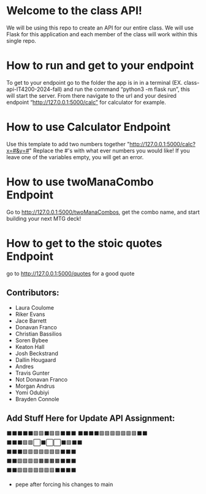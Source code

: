 # Welcome to the class API!

We will be using this repo to create an API for our entire class. We will use Flask for this application and each member of the class will work within this single repo.

# How to run and get to your endpoint

To get to your endpoint go to the folder the app is in in a terminal (EX. class-api-IT4200-2024-fall) and run the command “python3 -m flask run”, this will start the server. From there navigate to the url and your desired endpoint “http://127.0.0.1:5000/calc” for calculator for example. 

# How to use Calculator Endpoint

Use this template to add two numbers together "http://127.0.0.1:5000/calc?x=#&y=#"
Replace the #'s with what ever numbers you would like!
If you leave one of the variables empty, you will get an error.

# How to use twoManaCombo Endpoint

Go to http://127.0.0.1:5000/twoManaCombos, get the combo name, and start building your next MTG deck!

# How to get to the stoic quotes Endpoint
go to http://127.0.0.1:5000/quotes for a good quote

## Contributors:

* Laura Coulome
* Riker Evans
* Jace Barrett
* Donavan Franco
* Christian Bassilios
* Soren Bybee
* Keaton Hall
* Josh Beckstrand
* Dallin Hougaard
* Andres
* Travis Gunter
* Not Donavan Franco
* Morgan Andrus
* Yomi Odubiyi
* Brayden Connole


## Add Stuff Here for Update API Assignment:
⬛⬛⬛⬛⬛🟩🟩⬛🟩🟩⬛⬛⬛ 
⬛⬛⬛⬛🟩🟩🟩🟩🟩🟩🟩⬛⬛  
⬛⬛⬛🟩🟩⬜⬛⬜⬜⬛🟩⬛⬛                   
⬛⬛⬛🟩🟩🟩🟩🟩🟩🟩⬛⬛⬛            
⬛⬛🟩🟩🟩🟩🟫🟫🟫🟫⬛⬛⬛                  
⬛⬛🟩🟩🟩🟩🟩🟩🟩⬛⬛⬛⬛                  

* pepe after forcing his changes to main